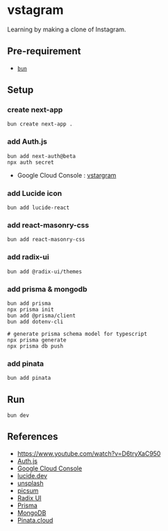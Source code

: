 # vstagram

Learning by making a clone of Instagram.

## Pre-requirement

- [`bun`](https://bun.sh/docs/installation)

## Setup

### create next-app

```shell
bun create next-app .
```

### add Auth.js

```shell
bun add next-auth@beta
npx auth secret
```

- Google Cloud Console : [vstargram](https://console.cloud.google.com/welcome/new?inv=1&invt=Abn4Rw&project=vstargram)

### add Lucide icon

```shell
bun add lucide-react
```

### add react-masonry-css

```shell
bun add react-masonry-css
```

### add radix-ui

```shell
bun add @radix-ui/themes
```

### add prisma & mongodb

```shell
bun add prisma
npx prisma init
bun add @prisma/client
bun add dotenv-cli

# generate prisma schema model for typescript
npx prisma generate
npx prisma db push
```

### add pinata

```shell
bun add pinata
```

## Run

```shell
bun dev
```

## References

- <https://www.youtube.com/watch?v=D6tryXaC950>
- [Auth.js](https://authjs.dev/)
- [Google Cloud Console](https://console.cloud.google.com/)
- [lucide.dev](https://lucide.dev/)
- [unsplash](https://unsplash.com/ko)
- [picsum](https://picsum.photos/)
- [Radix UI](https://www.radix-ui.com/)
- [Prisma](https://www.prisma.io/)
- [MongoDB](https://www.mongodb.com/ko-kr)
- [Pinata.cloud](https://pinata.cloud/)